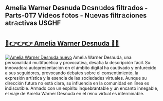 ## Amelia Warner Desnuda D𝚎sn𝚞dos filtr𝚊dos - Parts-0T7 Vid𝚎os f𝚘tos - N𝚞evas filtr𝚊ciones atr𝚊ctivas USGHF

# <h2><a href="http://mb93xf.tromn.icu/?c=Amelia+Warner+Desnuda">🔗👉👉👉 Amelia Warner Desnuda 🔗🔗</a></h2>

[![Amelia Warner Desnuda nuevo](https://i.imgur.com/pEAQMta.gif)](http://mb93xf.tromn.icu/?c=Amelia+Warner+Desnuda)
Amelia Warner Desnuda, una personalidad multifacética y provocativa, desafía la descripción fácil. Su innovadora autopresentación en el ámbito digital ha cautivado y enfurecido a sus seguidores, provocando debates sobre el consentimiento, la expresión artística y la esencia de las sociedades virtuales. Aunque su dirección futura no está clara, su influencia en la comunidad en línea es indiscutible. Armado con un espíritu inquebrantable y un encanto innegable, el viaje de Amelia Warner Desnuda en el reino virtual es interminable.
